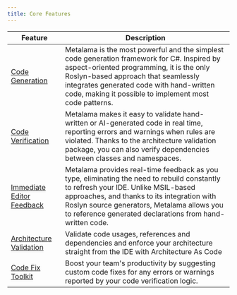 ```yaml
---
title: Core Features
---
```


| Feature | Description |
|----------|----------|
| [Code Generation](code-generation) | Metalama is the most powerful and the simplest code generation framework for C#. Inspired by aspect-oriented programming, it is the only Roslyn-based approach that seamlessly integrates generated code with hand-written code, making it possible to implement most code patterns. |
| [Code Verification](code-verification) | Metalama makes it easy to validate hand-written or AI-generated code in real time, reporting errors and warnings when rules are violated. Thanks to the architecture validation package, you can also verify dependencies between classes and namespaces. |
| [Immediate Editor Feedback](design-time-feedback) | Metalama provides real-time feedback as you type, eliminating the need to rebuild constantly to refresh your IDE. Unlike MSIL-based approaches, and thanks to its integration with Roslyn source generators, Metalama allows you to reference generated declarations from hand-written code. |
| [Architecture Validation](architecture-verification) <i class="premium"></i>| Validate code usages, references and dependencies and enforce your architecture straight from the IDE with Architecture As Code |
| [Code Fix Toolkit](codefixes) <i class="premium"></i>| Boost your team's productivity by suggesting custom code fixes for any errors or warnings reported by your code verification logic. |
